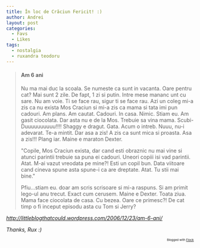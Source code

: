 ```yaml
---
title: În loc de Crăciun Fericit! :)
author: Andrei
layout: post
categories:
  - Favs
  - Likes
tags:
  - nostalgia
  - ruxandra teodoru
---
```

<blockquote cite="http://littleblogthatcould.wordpress.com/">
  <h4>
    Am 6 ani
  </h4>
  
  <p>
    Nu ma mai duc la scoala. Se numeste ca sunt in vacanta. Oare pentru cat? Mai sunt 2 zile. De fapt, 1 zi si putin. Intre mese mananc unt cu sare. Nu am voie. Ti se face rau, sigur ti se face rau. Azi un coleg mi-a zis ca nu exista Mos Craciun si mi-a zis ca mama si tata imi pun cadouri. Am plans. Am cautat. Cadouri. In casa. Nimic. Stiam eu. Am gasit ciocolata. Dar asta nu e de la Mos. Trebuie sa vina mama. Scubi-Duuuuuuuuuu!!!! Shaggy e dragut. Gata. Acum o intreb. Nuuu, nu-i adevarat. Te-a mintit. Dar asa a zis! A zis ca sunt mica si proasta. Asa a zis!!! Plang iar. Maine e maraton Dexter.
  </p>
  
  <p>
    "Copile, Mos Craciun exista, dar cand esti obraznic nu mai vine si atunci parintii trebuie sa puna ei cadouri. Uneori copiii isi vad parintii. Atat. M-ai vazut vreodata pe mine?! Esti un copil bun. Data viitoare cand cineva spune asta spune-i ca are dreptate. Atat. Tu stii mai bine."
  </p>
  
  <p>
    Pfiu…stiam eu. doar am scris scrisoare si mi-a raspuns. Si am primit lego-ul anu trecut. Exact cum cerusem. Maine e Dexter. Toata ziua. Mama face ciocolata de casa. Cu bezea. Oare ce primesc?! De cat timp o fi inceput episodu asta cu Tom si Jerry?
  </p>
</blockquote>

<p class="citation">
  <a href="http://littleblogthatcould.wordpress.com/http://littleblogthatcould.wordpress.com/2006/12/23/am-6-ani/"><cite>http://littleblogthatcould.wordpress.com/2006/12/23/am-6-ani/</cite></a>
</p>

<p class="citation">
  <cite>Thanks, Rux :)<a href="http://littleblogthatcould.wordpress.com/"><br /> </a></cite>
</p>

<p style="text-align:right;font-size:8px;">
  Blogged with <a href="http://www.flock.com/blogged-with-flock" title="Flock" target="_new">Flock</a>
</p>